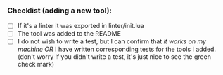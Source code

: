 ### Checklist (adding a new tool):

- [ ] If it's a linter it was exported in linter/init.lua
- [ ] The tool was added to the README
- [ ] I do not wish to write a test, but I can confirm that _it works on my machine_ _*OR*_ I have written corresponding tests for the tools I added. (don't worry if you didn't write a test, it's just nice to see the green check mark)
